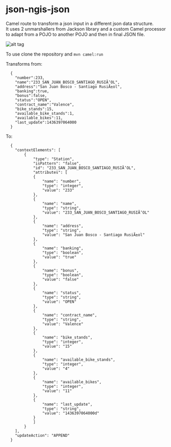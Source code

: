 # json-ngis-json
Camel route to transform a json input in a different json data structure.	
It uses 2 unmarshallers from Jackson library and a custom Camel processor to adapt from a POJO to another POJO and then in final JSON file.

![alt tag](https://cloud.githubusercontent.com/assets/7669634/9110646/a4163274-3c3f-11e5-982c-51275c66cd92.png)




To use clone the repository and
``` mvn camel:run ```

Transforms from:
```
  { 
	"number":233,
	"name":"233_SAN_JUAN_BOSCO_SANTIAGO_RUSIÃ‘OL",
	"address":"San Juan Bosco - Santiago RusiÃ±ol",	
	"banking":true,
	"bonus":false,
	"status":"OPEN",
	"contract_name":"Valence",
	"bike_stands":15,
	"available_bike_stands":1,
	"available_bikes":11,
	"last_update":1436397064000
  }
```

To:
```
  {
	"contextElements": [
		{
			"type": "Station",
			"isPattern": "false",
			"id": "233_SAN_JUAN_BOSCO_SANTIAGO_RUSIÃ‘OL",
			"attributes": [
			{
				"name": "number",
				"type": "integer",
				"value": "233"
			},
			{
				"name": "name",
				"type": "string",
				"value": "233_SAN_JUAN_BOSCO_SANTIAGO_RUSIÃ‘OL"
			},
			{
				"name": "address",
				"type": "string",
				"value": "San Juan Bosco - Santiago RusiÃ±ol"
			},
			{
				"name": "banking",
				"type": "boolean",
				"value": "true"
			},
			{
				"name": "bonus",
				"type": "boolean",
				"value": "false"
			},
			{
				"name": "status",
				"type": "string",
				"value": "OPEN"
			},
			{
				"name": "contract_name",
				"type": "string",
				"value": "Valence"
			},
			{
				"name": "bike_stands",
				"type": "integer",
				"value": "15"
			},
			{
				"name": "available_bike_stands",
				"type": "integer",
				"value": "4"
			},
			{
				"name": "available_bikes",
				"type": "integer",
				"value": "11"
			},
			{
				"name": "last_update",
				"type": "string",
				"value": "1436397064000d"
			}
		    ]
		}
	],
	"updateAction": "APPEND"
  }
```
